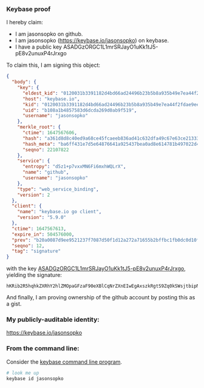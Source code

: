 ### Keybase proof

I hereby claim:

  * I am jasonsopko on github.
  * I am jasonsopko (https://keybase.io/jasonsopko) on keybase.
  * I have a public key ASADGzORGC1L1mrSRJayO1uKk1tJ5-pE8v2unuxP4rJrxgo

To claim this, I am signing this object:

```json
{
  "body": {
    "key": {
      "eldest_kid": "0120031b3391182d4bd66ad24496b23b5b8a935b49e7ea44f2fdae9eec4fe2b26bc60a",
      "host": "keybase.io",
      "kid": "0120031b3391182d4bd66ad24496b23b5b8a935b49e7ea44f2fdae9eec4fe2b26bc60a",
      "uid": "b108a1b4857583d6dcda269d0ab9f519",
      "username": "jasonsopko"
    },
    "merkle_root": {
      "ctime": 1647567606,
      "hash": "a361d8d8c40ed9a68ce45fcaeeb836ad41c632dfa49c67e63ce21333212cbad14c6a088b25aac855d919d903205d173b85eccb9ef2c384fd32fe4fe497788995",
      "hash_meta": "ba6ff431e7d5e64876641a925437bea0ad8e614781b497022d4ababb7aa8b901",
      "seqno": 22107822
    },
    "service": {
      "entropy": "d5z1+p7vxxMN6Fi6mxhWQLrX",
      "name": "github",
      "username": "jasonsopko"
    },
    "type": "web_service_binding",
    "version": 2
  },
  "client": {
    "name": "keybase.io go client",
    "version": "5.9.0"
  },
  "ctime": 1647567613,
  "expire_in": 504576000,
  "prev": "b20a0087d9ee9521237f7087d50f1d12a272a71655b2bffbc1fb0dc0d10fb18c",
  "seqno": 12,
  "tag": "signature"
}
```

with the key [ASADGzORGC1L1mrSRJayO1uKk1tJ5-pE8v2unuxP4rJrxgo](https://keybase.io/jasonsopko), yielding the signature:

```
hKRib2R5hqhkZXRhY2hlZMOpaGFzaF90eXBlCqNrZXnEIwEgAxszkRgtS9Zq0kSWsjtbipNbSefqRPL9rp7sT+Kya8YKp3BheWxvYWTESpcCDMQgsgoAh9nulSEjf3CH1Q8dEqJypxZVsr/7wfsNwNEPsYzEIKY6QVy18oF1PsyrUZ6mNvA8ocYmhyRkhtrIvUCtfWFiAgHCo3NpZ8RAaoQK6lOs3hlc3d5Ym+iUXGYiFyZx13UKS71a+5LF247vSmLIbFtvbyiFJBD0Zc5PzYQSH6sMGbjUlbH7/BbvA6hzaWdfdHlwZSCkaGFzaIKkdHlwZQildmFsdWXEINoczaHwLsDWkKURnUNMLgyid7puEmYbAlfvEmVniu8Po3RhZ80CAqd2ZXJzaW9uAQ==

```

And finally, I am proving ownership of the github account by posting this as a gist.

### My publicly-auditable identity:

https://keybase.io/jasonsopko

### From the command line:

Consider the [keybase command line program](https://keybase.io/download).

```bash
# look me up
keybase id jasonsopko
```
